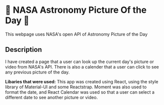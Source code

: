 # 🚀 NASA Astronomy Picture Of the Day  🚀

This webpage uses NASA's open API of Astronomy Picture of the Day 

## Description

I have created a page that a user can look up the current day's picture or video from NASA's API. There is also a calender that a user can click to see any previous picture of the day.

**Libaries that were used:**
This app was created using React, using the style library of Material-UI and some Reactstrap. Moment was also used to format the date, and React Calendar was used so that a user can select a different date to see another picture or video. 
